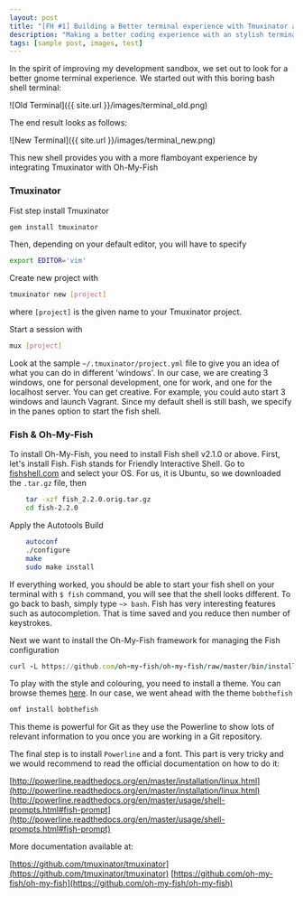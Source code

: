 ```yaml
---
layout: post
title: "[FH #1] Building a Better terminal experience with Tmuxinator and Oh-My-Fish"
description: "Making a better coding experience with an stylish terminal"
tags: [sample post, images, test]
---
```


In the spirit of improving my development sandbox, we set out to look for a better gnome terminal experience. We started out with this boring bash shell terminal:

![Old Terminal]({{ site.url }}/images/terminal_old.png)

The end result looks as follows:

![New Terminal]({{ site.url }}/images/terminal_new.png)


This new shell provides you with a more flamboyant experience by integrating Tmuxinator with Oh-My-Fish

### Tmuxinator

Fist step install Tmuxinator

```ruby
gem install tmuxinator
```

Then, depending on your default editor, you will have to specify

```bash
export EDITOR='vim'
```

Create new project with

```bash
tmuxinator new [project]
```

where `[project]` is the given name to your Tmuxinator project.

Start a session with

```bash
mux [project]
```

Look at the sample `~/.tmuxinator/project.yml` file to give you an idea of what you can do in different 'windows'. In our case, we are creating 3 windows, one for personal development, one for work, and one for the localhost server. You can get creative. For example, you could auto start 3 windows and launch Vagrant. Since my default shell is still bash, we specify in the panes option to start the fish shell.

### Fish & Oh-My-Fish
To install Oh-My-Fish, you need to install Fish shell v2.1.0 or above. First, let's install Fish. Fish stands for Friendly Interactive Shell. Go to [fishshell.com](http://fishshell.com/) and select your OS. For us, it is Ubuntu, so we downloaded the `.tar.gz` file, then

```bash
	tar -xzf fish_2.2.0.orig.tar.gz
	cd fish-2.2.0
```

Apply the Autotools Build

```bash
	autoconf
	./configure
	make
	sudo make install
```

If everything worked, you should be able to start your fish shell on your terminal with `$ fish` command, you will see that the shell looks different. To go back to bash, simply type `~> bash`. Fish has very interesting features such as autocompletion. That is time saved and you reduce then number of keystrokes.

Next we want to install the Oh-My-Fish framework for managing the Fish configuration

```ruby
curl -L https://github.com/oh-my-fish/oh-my-fish/raw/master/bin/install | fish
```

To play with the style and colouring, you need to install a theme. You can browse themes [here](https://github.com/oh-my-fish/). In our case, we went ahead with the theme `bobthefish`

```ruby
omf install bobthefish
```

This theme is powerful for Git as they use the Powerline to show lots of relevant information to you once you are working in a Git repository.

The final step is to install `Powerline` and a font. This part is very tricky and we would recommend to read the official documentation on how to do it:

[http://powerline.readthedocs.org/en/master/installation/linux.html](http://powerline.readthedocs.org/en/master/installation/linux.html)
[http://powerline.readthedocs.org/en/master/usage/shell-prompts.html#fish-prompt](http://powerline.readthedocs.org/en/master/usage/shell-prompts.html#fish-prompt)

More documentation available at:

[https://github.com/tmuxinator/tmuxinator](https://github.com/tmuxinator/tmuxinator)
[https://github.com/oh-my-fish/oh-my-fish](https://github.com/oh-my-fish/oh-my-fish)
